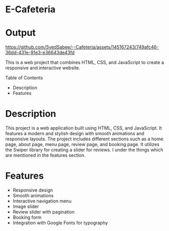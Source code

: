 # E-Cafeteria
# Output

https://github.com/SyedSabee/--Cafeteria/assets/145167243/749afc46-36dd-431e-91e3-e36643de43fd

This is a web project that combines HTML, CSS, and JavaScript to create a responsive and interactive website.

Table of Contents
  -	Description
  -	Features


# Description
This project is a web application built using HTML, CSS, and JavaScript. It features a modern and stylish design with smooth animations and responsive layouts. The project includes different sections such as a home page, about page, menu page, review page, and booking page. It utilizes the Swiper library for creating a slider for reviews. I under the things which are mentioned in the features section.

# Features
  -	Responsive design
  -	Smooth animations
  -	Interactive navigation menu
  -	Image slider
  -	Review slider with pagination
  -	Booking form
  -	Integration with Google Fonts for typography

